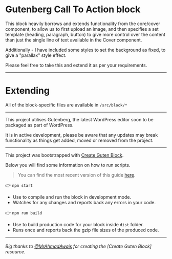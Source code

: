 # Gutenberg Call To Action block

This block heavily borrows and extends functionality from the core/cover component, to allow us to first upload an image, and then specifies a set template (heading, paragraph, button) to give more control over the content than just the single line of text available in the Cover component.

Additionally - I have included some styles to set the background as fixed, to give a "parallax" style effect.

Please feel free to take this and extend it as per your requirements.

---

# Extending

All of the block-specific files are available in `/src/block/*`

---

This project utilises Gutenberg, the latest WordPress editor soon to be packaged as part of WordPress.

It is in active development, please be aware that any updates may break functionality as things get added, moved or removed from the project.

---

This project was bootstrapped with [Create Guten Block](https://github.com/ahmadawais/create-guten-block).

Below you will find some information on how to run scripts.

>You can find the most recent version of this guide [here](https://github.com/ahmadawais/create-guten-block).

👉  `npm start`
- Use to compile and run the block in development mode.
- Watches for any changes and reports back any errors in your code.

👉  `npm run build`
- Use to build production code for your block inside `dist` folder.
- Runs once and reports back the gzip file sizes of the produced code.

---

###### Big thanks to [@MrAhmadAwais](https://twitter.com/mrahmadawais/) for creating the [Create Guten Block] resource.
